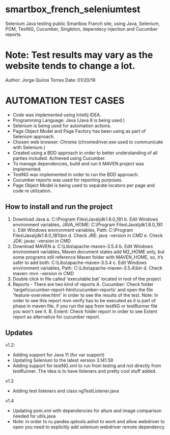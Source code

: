 # smartbox_french_seleniumtest

Selenium Java testing public Smartbox Franch site, using Java, Selenium, POM, TestNG, Cucumber,
Singleton, dependecy injection and Cucumber reports.

Note: Test results may vary as the website tends to change a lot.
===========================

Author: Jorge Quiros Torres
Date: 01/20/19

AUTOMATION TEST CASES
=====================
* Code was implemented using Intellij IDEA.
* Programming Language: Java (Java 8 is being used.)
* Selenium is being used for automation actions.
* Page Object Model and Page Factory has been using as part of Selenium approach.
* Chosen web browser: Chrome (chromedriver.exe used to communicate with Selenium.)
* Created using a BDD approach in order to better understanding of all parties included. Achieved using Cucumber.
* To manage dependencies, build and run it MAVEN project was implemented.
* TestNG was implemented in order to run the BDD approach.
* Cucumber reports was used for reporting purposes.
* Page Object Model is being used to separate locators per page and code re utilization.



How to install and run the project
----------------------------------
1. Download Java
    a. C:\Program Files\Java\jdk1.8.0_181
    b. Edit Windows environment variables, JAVA_HOME: C:\Program Files\Java\jdk1.8.0_181
    c. Edit Windows environment variables, Path: C:\Program Files\Java\jdk1.8.0_181\bin
    d. Check JRE: java -version in CMD
    e. Check JDK: javac -version in CMD
2. Download MAVEN
    a. C:\Libs\apache-maven-3.5.4
    b. Edit Windows environment variables, Maven document states add M2_HOME only, but some programs still reference Maven folder with
       MAVEN_HOME, so, it’s safer to add both: C:\Libs\apache-maven-3.5.4
    c. Edit Windows environment variables, Path: C:\Libs\apache-maven-3.5.4\bin
    d. Check maven: mvn -version in CMD
3. Double click in file called 'executable.bat' located in root of the project
4. Reports - There are two kind of reports
    A. Cucumber: Check folder 'target\cucumber-report-html\cucumber-reports' and open
        the file 'feature-overview.html' in order to see the results of the test. Note: In order to see
        this report mvn verify has to be executed as it is part of phase in maven file, if you run the
        app from testNG or testRunner file you won't see it.
    B. Extent: Check folder report in order to see Extent report as alternative for cucumber report.

Updates
-------
v1.2:
- Adding support for Java 11 (for var support)
- Updating Selenium to the latest version 3.141.59
- Adding support for testNG.xml to run from testng and not directly from testRunner. The idea is to have listeners
  and pretty cool stuff added.

v1.3
- Adding test listeners and class ngTestListener.java

v1.4
- Updating pom.xml with dependencies for allure and image comparison needed for utils.java
- Note: in order to ru.yandex.qatools.ashot to work and allow webdriver to open you need to
  explicitly add selenium webdriver remote dependency

